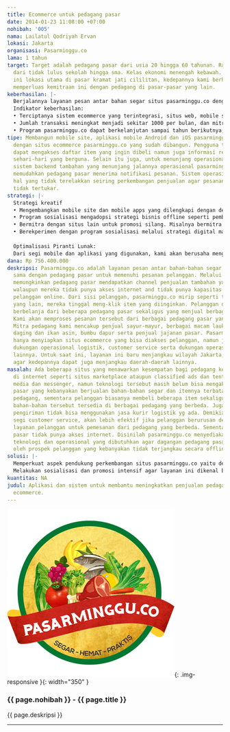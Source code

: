 ```yaml
---
title: Ecommerce untuk pedagang pasar
date: 2014-01-23 11:08:00 +07:00
nohibah: '005'
nama: Lailatul Qodriyah Ervan
lokasi: Jakarta
organisasi: Pasarminggu.co
lama: 1 tahun
target: Target adalah pedagang pasar dari usia 20 hingga 60 tahunan. Rata-rata pendidikan
  dari tidak lulus sekolah hingga sma. Kelas ekonomi menengah kebawah. Untuk saat
  ini lokasi utama di pasar kramat jati cililitan, kedepannya kami berharap dapat
  memperluas kemitraan ini dengan pedagang di pasar-pasar yang lain.
keberhasilan: |-
  Berjalannya layanan pesan antar bahan segar situs pasarminggu.co dengan transaksi yang meningkat dari hari ke hari sehingga berdampak langsung pada peningkatan penjualan pedagang pasar.
  Indikator keberhasilan:
  • Terciptanya sistem ecommerce yang terintegrasi, situs web, mobile site, dan mobile untuk kemudahan akses oleh pelanggan, serta sistem backend yang sesuai dengan gadget yang biasa digunakan pedagang yaitu telepon seluler biasa.
  • Jumlah transaksi meningkat menjadi sekitar 1000 per bulan, dan mitra pedagang juga bertambah.
  • Program pasarminggu.co dapat berkelanjutan sampai tahun berikutnya, dan menjangkau daerah lainnya.
tipe: Membangun mobile site, aplikasi mobile Android dan iOS pasarminggu.co yang disesuaikan
  dengan situs ecommerce pasarminggu.co yang sudah dibangun. Pengguna tidak hanya
  dapat mengakses daftar item yang ingin dibeli namun juga informasi resep dan tips
  sehari-hari yang berguna. Selain itu juga, untuk menunjang operasional akan dibangun
  sistem backend tambahan yang menunjang jalannya operasional pasarminggu.co yang
  memudahkan pedagang pasar menerima notifikasi pesanan. Sistem operasional menjadi
  hal yang tidak terelakkan seiring perkembangan penjualan agar pesanan-pesanan tersebut
  tidak tertukar.
strategi: |-
  Strategi kreatif
  • Mengembangkan mobile site dan mobile apps yang dilengkapi dengan dengan konten yang relevan seperti resep dan tips disamping daftar item yang ditawarkan.
  • Program sosialisasi mengadopsi strategi bisnis offline seperti pemberian sample produk, dll.
  • Bermitra dengan situs lain untuk promosi silang. Misalnya bermitra dengan pemilik situs web yang kontennya tentang resep, tips sehari-hari atau dengan pemerintah yang berkepentingan meningkatkan pemberdayaan pedagang ataupun situs lain yang visinya saling mendukung.
  • Berekperimen dengan program sosialisasi melalui strategi digital marketing lainnya terutama content marketing dan social media marketing.

  Optimalisasi Piranti Lunak:
  Dari segi mobile dan aplikasi yang digunakan, kami akan berusaha mengoptimalkannya diantaranya dengan memberi insentif diskon serta menyuarakan dalam program sosialisi dan promosi kami.
dana: Rp 756.400.000
deskripsi: Pasarminggu.co adalah layanan pesan antar bahan-bahan segar yang bekerja
  sama dengan pedagang pasar untuk memenuhi pesanan pelanggan. Melalui layanan kami,
  memungkinkan pedagang pasar mendapatkan channel penjualan tambahan yaitu online,
  walaupun mereka tidak punya akses internet and tidak punya kapasitas untuk melayani
  pelanggan online. Dari sisi pelanggan, pasarminggu.co mirip seperti toko online
  yang lain, mereka tinggal meng-klik item yang diinginkan. Pelanggan dengan mudah
  berbelanja dari beberapa pedagang pasar sekaligus yang menjual berbagai jenis dagangan.
  Kami akan memproses pesanan tersebut dari berbagai pedagang pasar yang berbeda.
  Mitra pedagang kami mencakup penjual sayur-mayur, berbagai macam lauk-pauk termasuk
  daging dan ikan asin, bumbu dapur serta penjual jajanan pasar. Pasarminggu.co tidak
  hanya menyiapkan situs ecommerce yang bisa diakses pelanggan, namun juga menyiapkan
  dukungan operasional logistik, customer service serta dukungan operasional terkait
  lainnya. Untuk saat ini, layanan ini baru menjangkau wilayah Jakarta, kami berusaha
  agar kedepannya dapat juga menjangkau daerah-daerah lainnya.
masalah: Ada beberapa situs yang menawarkan kesempatan bagi pedagang kecil untuk eksis
  di internet seperti situs marketplace ataupun classified ads dan tentu saja social
  media dan messenger, namun teknologi tersebut masih belum bisa mengakomodasi pedagang
  pasar yang kebanyakan berjualan bahan-bahan segar dan itemnya terbatas masing-masing
  pedagang, sementara pelanggan biasanya membeli beberapa item sekaligus, yang mana
  bahan-bahan tersebut tersedia di berbagai pedagang yang berbeda. Juga dari segi
  pengiriman tidak bisa menggunakan jasa kurir logistik yg ada. Demikian juga dari
  segi customer service, akan lebih efektif jika pelanggan berurusan dengan satu pintu
  layanan pelanggan untuk pemesanan dari pedagang yang berbeda. Sementara pedagang
  pasar tidak punya akses internet. Disinilah pasarminggu.co menyediakan dukungan
  teknologi dan operasional yang dibutuhkan agar dagangan pedagang pasar dapat diakses
  oleh prospek pelanggan yang kebanyakan tidak terjangkau secara offline.
solusi: |-
  Memperkuat aspek pendukung perkembangan situs pasarminggu.co yaitu dengan mengembangkan mobile site dan aplikasi mobile untuk melengkapi situs ecommerce pasarminggu.co yang sudah ada, yang menawarkan kemudahan dan kenyamanan dan berbelanja pelanggan, serta membangun sistem tambahan yang memudahkan pedagang pasar menerima notifikasi yang sesuai teknologi yang mereka gunakan (feature phone) agar pesanan dapat ditangani dengan baik walaupun volume penjualan meningkat.
  Melakukan sosialisasi dan promosi intensif agar layanan ini dikenal banyak pengguna internet. Selain itu juga mempersiapkan perangkat dukungan operasional lainnya yang mendukung kenyamanan berbelanja seperti logistic, merchandise, customer service, dll.
kuantitas: NA
judul: Aplikasi dan sistem untuk membantu meningkatkan penjualan pedagang pasar melalui
  ecommerce.
---
```


![005](/static/img/hibahcms/005.jpg){: .img-responsive }{: width="350" }

### {{ page.nohibah }} - {{ page.title }}

{{ page.deskripsi }}

---
